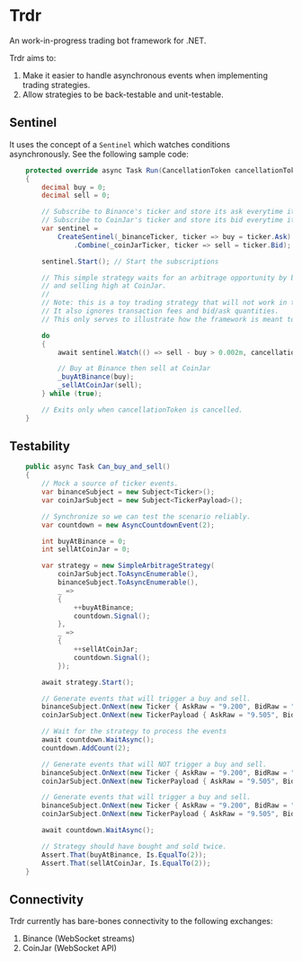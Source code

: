 # Trdr
An work-in-progress trading bot framework for .NET.

Trdr aims to:
1. Make it easier to handle asynchronous events when implementing trading strategies.
2. Allow strategies to be back-testable and unit-testable.

## Sentinel

It uses the concept of a `Sentinel` which watches conditions asynchronously. See the following sample code:

```csharp
    protected override async Task Run(CancellationToken cancellationToken)
    {
        decimal buy = 0;
        decimal sell = 0;

        // Subscribe to Binance's ticker and store its ask everytime it's updated.
        // Subscribe to CoinJar's ticker and store its bid everytime it's updated.
        var sentinel =
            CreateSentinel(_binanceTicker, ticker => buy = ticker.Ask)
                .Combine(_coinJarTicker, ticker => sell = ticker.Bid);

        sentinel.Start(); // Start the subscriptions

        // This simple strategy waits for an arbitrage opportunity by buying low at Binance
        // and selling high at CoinJar.
        //
        // Note: this is a toy trading strategy that will not work in the real world.
        // It also ignores transaction fees and bid/ask quantities.
        // This only serves to illustrate how the framework is meant to be used.

        do
        {
            await sentinel.Watch(() => sell - buy > 0.002m, cancellationToken);

            // Buy at Binance then sell at CoinJar
            _buyAtBinance(buy);
            _sellAtCoinJar(sell);
        } while (true);

        // Exits only when cancellationToken is cancelled.
    }
```

## Testability



```csharp
    public async Task Can_buy_and_sell()
    {
        // Mock a source of ticker events.
        var binanceSubject = new Subject<Ticker>();
        var coinJarSubject = new Subject<TickerPayload>();

        // Synchronize so we can test the scenario reliably.
        var countdown = new AsyncCountdownEvent(2);

        int buyAtBinance = 0;
        int sellAtCoinJar = 0;

        var strategy = new SimpleArbitrageStrategy(
            coinJarSubject.ToAsyncEnumerable(),
            binanceSubject.ToAsyncEnumerable(),
            _ =>
            {
                ++buyAtBinance;
                countdown.Signal();
            },
            _ =>
            {
                ++sellAtCoinJar;
                countdown.Signal();
            });

        await strategy.Start();

        // Generate events that will trigger a buy and sell.
        binanceSubject.OnNext(new Ticker { AskRaw = "9.200", BidRaw = "9.005" });
        coinJarSubject.OnNext(new TickerPayload { AskRaw = "9.505", BidRaw = "9.205" });

        // Wait for the strategy to process the events
        await countdown.WaitAsync();
        countdown.AddCount(2);

        // Generate events that will NOT trigger a buy and sell.
        binanceSubject.OnNext(new Ticker { AskRaw = "9.200", BidRaw = "9.005" });
        coinJarSubject.OnNext(new TickerPayload { AskRaw = "9.505", BidRaw = "9.201" });

        // Generate events that will trigger a buy and sell.
        binanceSubject.OnNext(new Ticker { AskRaw = "9.200", BidRaw = "9.005" });
        coinJarSubject.OnNext(new TickerPayload { AskRaw = "9.505", BidRaw = "9.205" });

        await countdown.WaitAsync();

        // Strategy should have bought and sold twice.
        Assert.That(buyAtBinance, Is.EqualTo(2));
        Assert.That(sellAtCoinJar, Is.EqualTo(2));
    }
```

## Connectivity

Trdr currently has bare-bones connectivity to the following exchanges:

1. Binance (WebSocket streams)
2. CoinJar (WebSocket API)